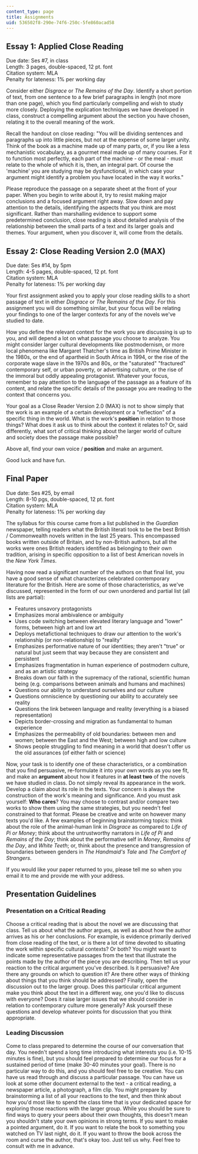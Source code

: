 ```yaml
---
content_type: page
title: Assignments
uid: 536502f8-290e-74f6-250c-5fe860acad58
---
```


Essay 1: Applied Close Reading
------------------------------

Due date: Ses #7, in class  
Length: 3 pages, double-spaced, 12 pt. font  
Citation system: MLA  
Penalty for lateness: 1% per working day

Consider either _Disgrace_ or _The Remains of the Day_. Identify a short portion of text, from one sentence to a few brief paragraphs in length (not more than one page), which you find particularly compelling and wish to study more closely. Deploying the explication techniques we have developed in class, construct a compelling argument about the section you have chosen, relating it to the overall meaning of the work.

Recall the handout on close reading: "You will be dividing sentences and paragraphs up into little pieces, but not at the expense of some larger unity. Think of the book as a machine made up of many parts, or, if you like a less mechanistic vocabulary, as a gourmet meal made up of many courses. For it to function most perfectly, each part of the machine - or the meal - must relate to the whole of which it is, then, an integral part. Of course the 'machine' you are studying may be dysfunctional, in which case your argument might identify a problem you have located in the way it works."

Please reproduce the passage on a separate sheet at the front of your paper. When you begin to write about it, try to resist making major conclusions and a focused argument right away. Slow down and pay attention to the details, identifying the aspects that you think are most significant. Rather than marshalling evidence to support some predetermined conclusion, close reading is about detailed analysis of the relationship between the small parts of a text and its larger goals and themes. Your argument, when you discover it, will come from the details.

Essay 2: Close Reading Version 2.0 (MAX)
----------------------------------------

Due date: Ses #14, by 5pm  
Length: 4-5 pages, double-spaced, 12 pt. font  
Citation system: MLA  
Penalty for lateness: 1% per working day

Your first assignment asked you to apply your close reading skills to a short passage of text in either _Disgrace_ or _The Remains of the Day_. For this assignment you will do something similar, but your focus will be relating your findings to one of the larger contexts for any of the novels we've studied to date.

How you define the relevant context for the work you are discussing is up to you, and will depend a lot on what passage you choose to analyze. You might consider larger cultural developments like postmodernism, or more local phenomena like Margaret Thatcher's time as British Prime Minister in the 1980s, or the end of apartheid in South Africa in 1994, or the rise of the corporate wage slave in the 1970s and 80s, or the "saturated" "fractured" contemporary self, or urban poverty, or advertising culture, or the rise of the immoral but oddly appealing protagonist. Whatever your focus, remember to pay attention to the language of the passage as a feature of its content, and relate the specific details of the passage you are reading to the context that concerns you.

Your goal as a Close Reader Version 2.0 (MAX) is not to show simply that the work is an example of a certain development or a "reflection" of a specific thing in the world. What is the work's **position** in relation to those things? What does it ask us to think about the context it relates to? Or, said differently, what sort of critical thinking about the larger world of culture and society does the passage make possible?

Above all, find your own voice / **position** and make an argument.

Good luck and have fun.

Final Paper
-----------

Due date: Ses #25, by email  
Length: 8-10 pgs, double-spaced, 12 pt. font  
Citation system: MLA  
Penalty for lateness: 1% per working day

The syllabus for this course came from a list published in the _Guardian_ newspaper, telling readers what the British literati took to be the best British / Commonwealth novels written in the last 25 years. This encompassed books written outside of Britain, and by non-British authors, but all the works were ones British readers identified as belonging to their own tradition, arising in specific opposition to a list of best American novels in the _New York Times_.

Having now read a significant number of the authors on that final list, you have a good sense of what characterizes celebrated contemporary literature for the British. Here are some of those characteristics, as we've discussed, represented in the form of our own unordered and partial list (all lists are partial):

*   Features unsavory protagonists
*   Emphasizes moral ambivalence or ambiguity
*   Uses code switching between elevated literary language and "lower" forms, between high art and low art
*   Deploys metafictional techniques to draw our attention to the work's relationship (or non-relationship) to "reality"
*   Emphasizes performative nature of our identities; they aren't "true" or natural but just seem that way because they are consistent and persistent
*   Emphasizes fragmentation in human experience of postmodern culture, and as an artistic strategy
*   Breaks down our faith in the supremacy of the rational, scientific human being (e.g. comparisons between animals and humans and machines)
*   Questions our ability to understand ourselves and our culture
*   Questions omniscience by questioning our ability to accurately see reality
*   Questions the link between language and reality (everything is a biased representation)
*   Depicts border-crossing and migration as fundamental to human experience
*   Emphasizes the permeability of old boundaries: between men and women; between the East and the West; between high and low culture
*   Shows people struggling to find meaning in a world that doesn't offer us the old assurances (of either faith or science)

Now, your task is to identify one of these characteristics, or a combination that you find persuasive, re-formulate it into your own words as you see fit, and make an **argument** about how it features in **at least two** of the novels we have studied in class. Do not simply reveal its appearance in the work. Develop a claim about its role in the texts. Your concern is always the construction of the work's meaning and significance. And you must ask yourself: **Who cares**? You may choose to contrast and/or compare two works to show them using the same strategies, but you needn't feel constrained to that format. Please be creative and write on however many texts you'd like. A few examples of beginning brainstorming topics: think about the role of the animal-human link in _Disgrace_ as compared to _Life of Pi or Money_; think about the untrustworthy narrators in _Life of Pi_ and _Remains of the Day_; think about the performative self in _Money_, _Remains of the Day_, and _White Teeth_; or, think about the presence and transgression of boundaries between genders in _The Handmaid's Tale_ and _The Comfort of Strangers_.

If you would like your paper returned to you, please tell me so when you email it to me and provide me with your address.

Presentation Guidelines
-----------------------

### Presentation on a Critical Reading

Choose a critical reading that is about the novel we are discussing that class. Tell us about what the author argues, as well as about how the author arrives as his or her conclusions. For example, is evidence primarily derived from close reading of the text, or is there a lot of time devoted to situating the work within specific cultural contexts? Or both? You might want to indicate some representative passages from the text that illustrate the points made by the author of the piece you are describing. Then tell us your reaction to the critical argument you've described. Is it persuasive? Are there any grounds on which to question it? Are there other ways of thinking about things that you think should be addressed? Finally, open the discussion out to the larger group. Does this particular critical argument make you think about the text in a different way, one you'd like to discuss with everyone? Does it raise larger issues that we should consider in relation to contemporary culture more generally? Ask yourself these questions and develop whatever points for discussion that you think appropriate.

### Leading Discussion

Come to class prepared to determine the course of our conversation that day. You needn't spend a long time introducing what interests you (i.e. 10-15 minutes is fine), but you should feel prepared to determine our focus for a sustained period of time (make 30-40 minutes your goal). There is no particular way to do this, and you should feel free to be creative. You can have us read through and discuss a particular passage. You can have us look at some other document external to the text - a critical reading, a newspaper article, a photograph, a film clip. You might prepare by brainstorming a list of all your reactions to the text, and then think about how you'd most like to spend the class time that is your dedicated space for exploring those reactions with the larger group. While you should be sure to find ways to query your peers about their own thoughts, this doesn't mean you shouldn't state your own opinions in strong terms. If you want to make a pointed argument, do it. If you want to relate the book to something you watched on TV last night, do it. If you want to throw the book across the room and curse the author, that's okay too. Just tell us why. Feel free to consult with me in advance.